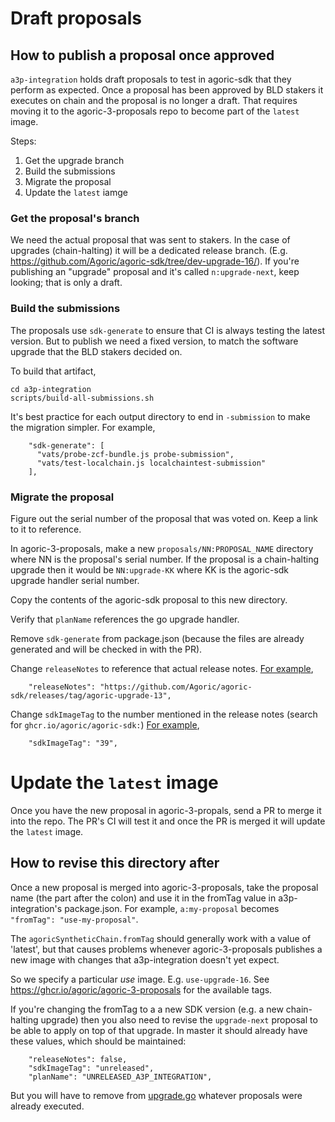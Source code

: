 # Draft proposals

## How to publish a proposal once approved

`a3p-integration` holds draft proposals to test in agoric-sdk that they perform
as expected. Once a proposal has been approved by BLD stakers it executes on
chain and the proposal is no longer a draft. That requires moving it to the
agoric-3-proposals repo to become part of the `latest` image.

Steps:
1. Get the upgrade branch
2. Build the submissions
3. Migrate the proposal
4. Update the `latest` iamge

### Get the proposal's branch

We need the actual proposal that was sent to stakers. In the case of upgrades
(chain-halting) it will be a dedicated release branch. (E.g.
https://github.com/Agoric/agoric-sdk/tree/dev-upgrade-16/). If you're
publishing an "upgrade" proposal and it's called `n:upgrade-next`, keep looking;
that is only a draft.

### Build the submissions

The proposals use `sdk-generate` to ensure that CI is always testing the latest
version. But to publish we need a fixed version, to match the software upgrade
that the BLD stakers decided on.

To build that artifact,
```
cd a3p-integration
scripts/build-all-submissions.sh
```

It's best practice for each output directory to end in `-submission` to make the
migration simpler. For example,
```
    "sdk-generate": [
      "vats/probe-zcf-bundle.js probe-submission",
      "vats/test-localchain.js localchaintest-submission"
    ],
```

### Migrate the proposal

Figure out the serial number of the proposal that was voted on. Keep a link to
it to reference. 

In agoric-3-proposals, make a new `proposals/NN:PROPOSAL_NAME` directory where
NN is the proposal's serial number. If the proposal is a chain-halting upgrade
then it would be `NN:upgrade-KK` where KK is the agoric-sdk upgrade handler
serial number.

Copy the contents of the agoric-sdk proposal to this new directory.

Verify that `planName` references the go upgrade handler.

Remove `sdk-generate` from package.json (because the files are already generated
and will be checked in with the PR).

Change `releaseNotes` to reference that actual release notes. [For example](https://github.com/Agoric/agoric-3-proposals/blob/c70cf299b0efc3758991639a03b92cc33867a5bf/proposals/65%3Aupgrade-13/package.json#L3),
```
    "releaseNotes": "https://github.com/Agoric/agoric-sdk/releases/tag/agoric-upgrade-13",
```

Change `sdkImageTag` to the number mentioned in the release notes (search for
`ghcr.io/agoric/agoric-sdk:`) [For example](https://github.com/Agoric/agoric-3-proposals/blob/c70cf299b0efc3758991639a03b92cc33867a5bf/proposals/65%3Aupgrade-13/package.json#L3C1-L4C1),
```
    "sdkImageTag": "39",
```

# Update the `latest` image

Once you have the new proposal in agoric-3-propals, send a PR to merge it into
the repo. The PR's CI will test it and once the PR is merged it will update the
`latest` image.

## How to revise this directory after 

Once a new proposal is merged into agoric-3-proposals, take the proposal name
(the part after the colon) and use it in the fromTag value in a3p-integration's
package.json. For example, `a:my-proposal` becomes `"fromTag": "use-my-proposal"`.

The `agoricSyntheticChain.fromTag` should generally work with a value of 'latest',
but that causes problems whenever agoric-3-proposals publishes a new image with changes
that a3p-integration doesn't yet expect.

So we specify a particular *use* image. E.g. `use-upgrade-16`.
See https://ghcr.io/agoric/agoric-3-proposals for the available tags.

If you're changing the fromTag to a a new SDK version (e.g. a new chain-halting
upgrade) then you also need to revise the `upgrade-next` proposal to be able to
apply on top of that upgrade. In master it should already have these values,
which should be maintained:
```
    "releaseNotes": false,
    "sdkImageTag": "unreleased",
    "planName": "UNRELEASED_A3P_INTEGRATION",
```

But you will have to remove from [upgrade.go](/golang/cosmos/app/upgrade.go) whatever proposals were already executed.
